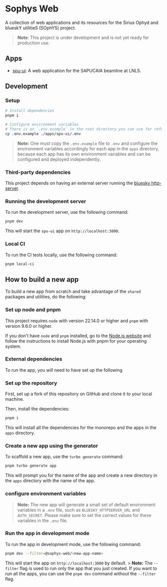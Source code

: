 # Sophys Web

A collection of web applications and its resources for the Sirius Ophyd and blueskY utilitieS (SOphYS) project.

> **Note**: This project is under development and is not yet ready for production use.

## Apps

- [spu-ui](./apps/spu-ui/README.md): A web application for the SAPUCAIA beamline at LNLS.

## Development

### Setup

```bash
# Install dependencies
pnpm i

# Configure environment variables
# There is an `.env.example` in the root directory you can use for reference
cp .env.example ./apps/spu-ui/.env
```

> **Note:** One must copy the `.env.example` file to `.env` and configure the environment variables accordingly
> for each app in the `apps` directory, because each app has its own environment variables and
> can be configured and deployed independently.

### Third-party dependencies

This project depends on having an external server running the [bluesky http-server](https://github.com/bluesky/bluesky-httpserver).

### Running the development server

To run the development server, use the following command:

```bash
pnpm dev
```

This will start the `spu-ui` app on `http://localhost:3000`.

### Local CI

To run the CI tests locally, use the following command:

```bash
pnpm local-ci
```

## How to build a new app

To build a new app from scratch and take advantage of the `shared` packages and utilities,
do the following:

### Set up node and pnpm

This project requires `node` with version 22.14.0 or higher and `pnpm` with version 9.6.0 or higher.

If you don't have `node` and `pnpm` installed, go to the [Node.js website](https://nodejs.org/en/download/) and follow the instructions to install Node.js with pnpm for your operating system.

### External dependencies

To run the app, you will need to have set up the following

### Set up the repository

First, set up a fork of this repository on GitHub and clone it to your local machine.

Then, install the dependencies:

```bash
pnpm i
```

This will install all the dependencies for the monorepo and the apps in the `apps` directory.

### Create a new app using the generator

To scaffold a new app, use the `turbo generate` command:

```bash
pnpm turbo generate app
```

This will prompt you for the name of the app and create a new directory in the `apps` directory with the name of the app.

### configure environment variables

> **Note:** The new app will generate a small set of default environment variables in a `.env` file, such as `BLUESKY_HTTPSERVER_URL` and `AUTH_SECRET`. Please make sure to set the correct values for these variables in the `.env` file.

### Run the app in development mode

To run the app in development mode, use the following command:

```bash
pnpm dev --filter=@sophys-web/<new-app-name>
```

This will start the app on `http://localhost:3000` by default. > **Note:** The `--filter` flag is used to run only the app that you just created. If you want to run all the apps, you can use the `pnpm dev` command without the `--filter` flag.

